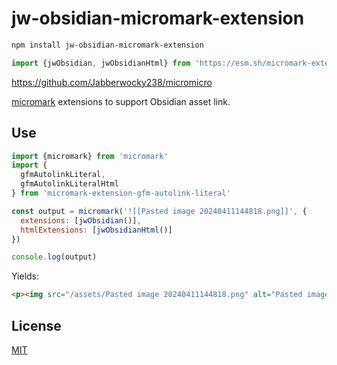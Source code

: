 # jw-obsidian-micromark-extension

```sh
npm install jw-obsidian-micromark-extension
```

```js
import {jwObsidian, jwObsidianHtml} from 'https://esm.sh/micromark-extension-gfm-autolink-literal@2'
```

https://github.com/Jabberwocky238/micromicro

[micromark][] extensions to support Obsidian asset link.


## Use

```js
import {micromark} from 'micromark'
import {
  gfmAutolinkLiteral,
  gfmAutolinkLiteralHtml
} from 'micromark-extension-gfm-autolink-literal'

const output = micromark('![[Pasted image 20240411144818.png]]', {
  extensions: [jwObsidian()],
  htmlExtensions: [jwObsidianHtml()]
})

console.log(output)
```

Yields:

```html
<p><img src="/assets/Pasted image 20240411144818.png" alt="Pasted image 20240411144818.png"></img></p>
```

## License

[MIT][license]

[npm]: https://docs.npmjs.com/cli/install

[license]: license

[micromark]: https://github.com/micromark/micromark
